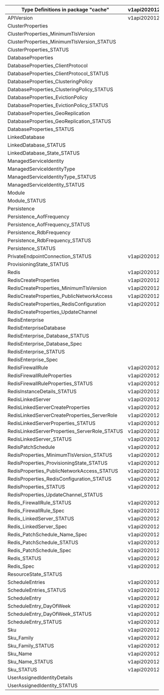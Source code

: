 | Type Definitions in package "cache"           | v1api20201201 | v1api20210301 | v1api20230401 | v1api20230701 | v1api20230801 |
|-----------------------------------------------|---------------|---------------|---------------|---------------|---------------|
| APIVersion                                    | v1api20201201 | v1api20210301 | v1api20230401 | v1api20230701 | v1api20230801 |
| ClusterProperties                             |               | v1api20210301 |               | v1api20230701 |               |
| ClusterProperties_MinimumTlsVersion           |               | v1api20210301 |               | v1api20230701 |               |
| ClusterProperties_MinimumTlsVersion_STATUS    |               | v1api20210301 |               | v1api20230701 |               |
| ClusterProperties_STATUS                      |               | v1api20210301 |               | v1api20230701 |               |
| DatabaseProperties                            |               | v1api20210301 |               | v1api20230701 |               |
| DatabaseProperties_ClientProtocol             |               | v1api20210301 |               | v1api20230701 |               |
| DatabaseProperties_ClientProtocol_STATUS      |               | v1api20210301 |               | v1api20230701 |               |
| DatabaseProperties_ClusteringPolicy           |               | v1api20210301 |               | v1api20230701 |               |
| DatabaseProperties_ClusteringPolicy_STATUS    |               | v1api20210301 |               | v1api20230701 |               |
| DatabaseProperties_EvictionPolicy             |               | v1api20210301 |               | v1api20230701 |               |
| DatabaseProperties_EvictionPolicy_STATUS      |               | v1api20210301 |               | v1api20230701 |               |
| DatabaseProperties_GeoReplication             |               |               |               | v1api20230701 |               |
| DatabaseProperties_GeoReplication_STATUS      |               |               |               | v1api20230701 |               |
| DatabaseProperties_STATUS                     |               | v1api20210301 |               | v1api20230701 |               |
| LinkedDatabase                                |               |               |               | v1api20230701 |               |
| LinkedDatabase_STATUS                         |               |               |               | v1api20230701 |               |
| LinkedDatabase_State_STATUS                   |               |               |               | v1api20230701 |               |
| ManagedServiceIdentity                        |               |               | v1api20230401 |               | v1api20230801 |
| ManagedServiceIdentityType                    |               |               | v1api20230401 |               | v1api20230801 |
| ManagedServiceIdentityType_STATUS             |               |               | v1api20230401 |               | v1api20230801 |
| ManagedServiceIdentity_STATUS                 |               |               | v1api20230401 |               | v1api20230801 |
| Module                                        |               | v1api20210301 |               | v1api20230701 |               |
| Module_STATUS                                 |               | v1api20210301 |               | v1api20230701 |               |
| Persistence                                   |               | v1api20210301 |               | v1api20230701 |               |
| Persistence_AofFrequency                      |               | v1api20210301 |               | v1api20230701 |               |
| Persistence_AofFrequency_STATUS               |               | v1api20210301 |               | v1api20230701 |               |
| Persistence_RdbFrequency                      |               | v1api20210301 |               | v1api20230701 |               |
| Persistence_RdbFrequency_STATUS               |               | v1api20210301 |               | v1api20230701 |               |
| Persistence_STATUS                            |               | v1api20210301 |               | v1api20230701 |               |
| PrivateEndpointConnection_STATUS              | v1api20201201 | v1api20210301 | v1api20230401 | v1api20230701 | v1api20230801 |
| ProvisioningState_STATUS                      |               | v1api20210301 |               | v1api20230701 |               |
| Redis                                         | v1api20201201 |               | v1api20230401 |               | v1api20230801 |
| RedisCreateProperties                         | v1api20201201 |               | v1api20230401 |               | v1api20230801 |
| RedisCreateProperties_MinimumTlsVersion       | v1api20201201 |               | v1api20230401 |               | v1api20230801 |
| RedisCreateProperties_PublicNetworkAccess     | v1api20201201 |               | v1api20230401 |               | v1api20230801 |
| RedisCreateProperties_RedisConfiguration      | v1api20201201 |               | v1api20230401 |               | v1api20230801 |
| RedisCreateProperties_UpdateChannel           |               |               |               |               | v1api20230801 |
| RedisEnterprise                               |               | v1api20210301 |               | v1api20230701 |               |
| RedisEnterpriseDatabase                       |               | v1api20210301 |               | v1api20230701 |               |
| RedisEnterprise_Database_STATUS               |               | v1api20210301 |               | v1api20230701 |               |
| RedisEnterprise_Database_Spec                 |               | v1api20210301 |               | v1api20230701 |               |
| RedisEnterprise_STATUS                        |               | v1api20210301 |               | v1api20230701 |               |
| RedisEnterprise_Spec                          |               | v1api20210301 |               | v1api20230701 |               |
| RedisFirewallRule                             | v1api20201201 |               | v1api20230401 |               | v1api20230801 |
| RedisFirewallRuleProperties                   | v1api20201201 |               | v1api20230401 |               | v1api20230801 |
| RedisFirewallRuleProperties_STATUS            | v1api20201201 |               | v1api20230401 |               | v1api20230801 |
| RedisInstanceDetails_STATUS                   | v1api20201201 |               | v1api20230401 |               | v1api20230801 |
| RedisLinkedServer                             | v1api20201201 |               | v1api20230401 |               | v1api20230801 |
| RedisLinkedServerCreateProperties             | v1api20201201 |               | v1api20230401 |               | v1api20230801 |
| RedisLinkedServerCreateProperties_ServerRole  | v1api20201201 |               | v1api20230401 |               | v1api20230801 |
| RedisLinkedServerProperties_STATUS            | v1api20201201 |               | v1api20230401 |               | v1api20230801 |
| RedisLinkedServerProperties_ServerRole_STATUS | v1api20201201 |               | v1api20230401 |               | v1api20230801 |
| RedisLinkedServer_STATUS                      | v1api20201201 |               | v1api20230401 |               | v1api20230801 |
| RedisPatchSchedule                            | v1api20201201 |               | v1api20230401 |               | v1api20230801 |
| RedisProperties_MinimumTlsVersion_STATUS      | v1api20201201 |               | v1api20230401 |               | v1api20230801 |
| RedisProperties_ProvisioningState_STATUS      | v1api20201201 |               | v1api20230401 |               | v1api20230801 |
| RedisProperties_PublicNetworkAccess_STATUS    | v1api20201201 |               | v1api20230401 |               | v1api20230801 |
| RedisProperties_RedisConfiguration_STATUS     | v1api20201201 |               | v1api20230401 |               | v1api20230801 |
| RedisProperties_STATUS                        | v1api20201201 |               | v1api20230401 |               | v1api20230801 |
| RedisProperties_UpdateChannel_STATUS          |               |               |               |               | v1api20230801 |
| Redis_FirewallRule_STATUS                     | v1api20201201 |               | v1api20230401 |               | v1api20230801 |
| Redis_FirewallRule_Spec                       | v1api20201201 |               | v1api20230401 |               | v1api20230801 |
| Redis_LinkedServer_STATUS                     | v1api20201201 |               | v1api20230401 |               | v1api20230801 |
| Redis_LinkedServer_Spec                       | v1api20201201 |               | v1api20230401 |               | v1api20230801 |
| Redis_PatchSchedule_Name_Spec                 | v1api20201201 |               | v1api20230401 |               | v1api20230801 |
| Redis_PatchSchedule_STATUS                    | v1api20201201 |               | v1api20230401 |               | v1api20230801 |
| Redis_PatchSchedule_Spec                      | v1api20201201 |               | v1api20230401 |               | v1api20230801 |
| Redis_STATUS                                  | v1api20201201 |               | v1api20230401 |               | v1api20230801 |
| Redis_Spec                                    | v1api20201201 |               | v1api20230401 |               | v1api20230801 |
| ResourceState_STATUS                          |               | v1api20210301 |               | v1api20230701 |               |
| ScheduleEntries                               | v1api20201201 |               | v1api20230401 |               | v1api20230801 |
| ScheduleEntries_STATUS                        | v1api20201201 |               | v1api20230401 |               | v1api20230801 |
| ScheduleEntry                                 | v1api20201201 |               | v1api20230401 |               | v1api20230801 |
| ScheduleEntry_DayOfWeek                       | v1api20201201 |               | v1api20230401 |               | v1api20230801 |
| ScheduleEntry_DayOfWeek_STATUS                | v1api20201201 |               | v1api20230401 |               | v1api20230801 |
| ScheduleEntry_STATUS                          | v1api20201201 |               | v1api20230401 |               | v1api20230801 |
| Sku                                           | v1api20201201 | v1api20210301 | v1api20230401 | v1api20230701 | v1api20230801 |
| Sku_Family                                    | v1api20201201 |               | v1api20230401 |               | v1api20230801 |
| Sku_Family_STATUS                             | v1api20201201 |               | v1api20230401 |               | v1api20230801 |
| Sku_Name                                      | v1api20201201 | v1api20210301 | v1api20230401 | v1api20230701 | v1api20230801 |
| Sku_Name_STATUS                               | v1api20201201 | v1api20210301 | v1api20230401 | v1api20230701 | v1api20230801 |
| Sku_STATUS                                    | v1api20201201 | v1api20210301 | v1api20230401 | v1api20230701 | v1api20230801 |
| UserAssignedIdentityDetails                   |               |               | v1api20230401 |               | v1api20230801 |
| UserAssignedIdentity_STATUS                   |               |               | v1api20230401 |               | v1api20230801 |
